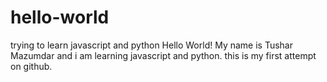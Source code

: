 # hello-world
trying to learn javascript and python
Hello World! My name is Tushar Mazumdar and i am learning javascript and python.
this is my first attempt on github.
